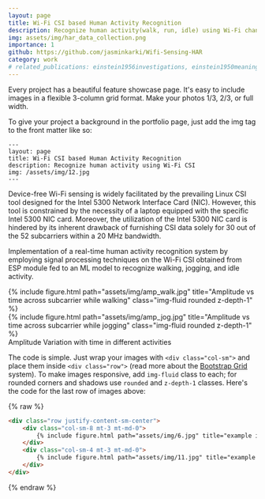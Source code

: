 ```yaml
---
layout: page
title: Wi-Fi CSI based Human Activity Recognition
description: Recognize human activity(walk, run, idle) using Wi-Fi channel state information obtained from low cost microcontroller, ESP32
img: assets/img/har_data_collection.png
importance: 1
github: https://github.com/jasminkarki/Wifi-Sensing-HAR
category: work
# related_publications: einstein1956investigations, einstein1950meaning
---
```


Every project has a beautiful feature showcase page.
It's easy to include images in a flexible 3-column grid format.
Make your photos 1/3, 2/3, or full width.

To give your project a background in the portfolio page, just add the img tag to the front matter like so:

    ---
    layout: page
    title: Wi-Fi CSI based Human Activity Recognition
    description: Recognize human activity using Wi-Fi CSI
    img: /assets/img/12.jpg
    ---

Device-free Wi-Fi sensing is widely facilitated by the prevailing Linux CSI tool designed for the Intel 5300 Network Interface Card (NIC). However, this tool is constrained by the necessity of a laptop equipped with the specific Intel 5300 NIC card. Moreover, the utilization of the Intel 5300 NIC card is hindered by its inherent drawback of furnishing CSI data solely for 30 out of the 52 subcarriers within a 20 MHz bandwidth.

Implementation of a real-time human activity recognition system by employing signal processing techniques on
the Wi-Fi CSI obtained from ESP module fed to an ML model to recognize walking, jogging, and idle activity.

<div class="row justify-content-sm-center">
    <div class="col-sm-8 mt-3 mt-md-0">
        {% include figure.html path="assets/img/amp_walk.jpg" title="Amplitude vs time across subcarrier while walking" class="img-fluid rounded z-depth-1" %}
    </div>
    <div class="col-sm-4 mt-3 mt-md-0">
        {% include figure.html path="assets/img/amp_jog.jpg" title="Amplitude vs time across subcarrier while jogging" class="img-fluid rounded z-depth-1" %}
    </div>
</div>
<div class="caption">
    Amplitude Variation with time in different activities
</div>


The code is simple.
Just wrap your images with `<div class="col-sm">` and place them inside `<div class="row">` (read more about the <a href="https://getbootstrap.com/docs/4.4/layout/grid/">Bootstrap Grid</a> system).
To make images responsive, add `img-fluid` class to each; for rounded corners and shadows use `rounded` and `z-depth-1` classes.
Here's the code for the last row of images above:

{% raw %}
```html
<div class="row justify-content-sm-center">
    <div class="col-sm-8 mt-3 mt-md-0">
        {% include figure.html path="assets/img/6.jpg" title="example image" class="img-fluid rounded z-depth-1" %}
    </div>
    <div class="col-sm-4 mt-3 mt-md-0">
        {% include figure.html path="assets/img/11.jpg" title="example image" class="img-fluid rounded z-depth-1" %}
    </div>
</div>
```
{% endraw %}

